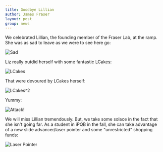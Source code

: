 ```yaml
---
title: Goodbye Lillian
author: James Fraser
layout: post
group: news
---
```

We celebrated Lillian, the founding member of the Fraser Lab, at the ramp.  She was as sad to leave as we were to see here go:

 <img src="/lab/static/img/news/Lillian_Sad.jpg" alt="Sad" class="img-fluid">

Liz really outdid herself with some fantastic LCakes:

 <img src="/lab/static/img/news/LCakes.jpg" alt="LCakes" class="img-fluid">

That were devoured by LCakes herself:

 <img src="/lab/static/img/news/LCakes_Squared.jpg" alt="LCakes^2" class="img-fluid">

Yummy:

 <img src="/lab/static/img/news/LILLIAN_IN_MOTION.gif" alt="Attack!" class="img-fluid">

We will miss Lillian tremendously.  But, we take some solace in the fact that she isn't going far. As a student in iPQB in the fall, she can take advantage of a new slide advancer/laser pointer and some "unrestricted" shopping funds:

 <img src="/lab/static/img/news/Lillian_Gift.jpg" alt="Laser Pointer" class="img-fluid">


